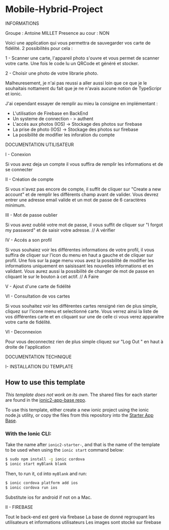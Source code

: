 # Mobile-Hybrid-Project

INFORMATIONS

Groupe : Antoine MILLET
Presence au cour : NON

Voici une application qui vous permettra de sauvegarder vos carte de fidélité. 2 possibilités pour cela :

1 - Scanner une carte, l'appareil photo s'ouvre et vous permet de scanner votre carte. Une fois le code lu un QRCode et généré et stocker.

2 - Choisir une photo de votre librarie photo. 

Malheuresement, je n'ai pas reussi a aller aussi loin que ce que je le souhaitais nottament du fait que je ne n'avais aucune notion de TypeScripr et ionic.

J'ai cependant essayer de remplir au mieu la consigne en implémentant :

- L'utilisation de Firebase en BackEnd
- Un systeme de connection - > authent
- L'accés aux photos (IOS) -> Stockage des photos sur firebase 
- La prise de photo (IOS) -> Stockage des photos sur firebase 
- La posibilité de modifier les inforation du compte 


DOCUMENTATION UTILISATEUR 

I - Conexion

Si vous avez deja un compte il vous suffira de remplir les informations et de se connecter 

II - Création de compte 

Si vous n'avez pas encore de compte, il suffit de cliquer sur "Create a new account" et de remplir les différents champ avant de valider. Vous devrez entrer une adresse email valide et un mot de passe de 6 caractères minimum.

III - Mot de passe oublier 

Si vous avez oublié votre mot de passe, il vous suffit de cliquer sur "I forgot my password" et de saisir votre adresse. // A vérifier

IV - Accés a son profil 

Si vous souhaiez voir les différentes informations de votre profil, il vous suffira de cliquer sur l'icon du menu en haut a gauche et de cliquer sur profil.
Une fois sur la page menu vous avez la possbilité de modifier les informations uniquement en saisissant les nouvelles informations et en validant.
Vous aurez aussi la possibilité de changer de mot de passe en cliquant le sur le bouton à cet actif. // A Faire

V - Ajout d'une carte de fidélité 

VI - Consultation de vos cartes 

Si vous souhaitez voir les différentes cartes rensigné rien de plus simple, cliquez sur l'icone menu et selectionné carte.
Vous verrez ainsi la liste de vos différentes carte et en cliquant sur une de celle ci vous verez apparaitre votre carte de fidélité.

VI - Deconnexion 

Pour vous deconnectez rien de plus simple cliquez sur "Log Out " en haut à droite de l'application 

DOCUMENTATION TECHNIQUE 

I- INSTALLATION DU TEMPLATE

## How to use this template

*This template does not work on its own*. The shared files for each starter are found in the [ionic2-app-base repo](https://github.com/ionic-team/ionic2-app-base).

To use this template, either create a new ionic project using the ionic node.js utility, or copy the files from this repository into the [Starter App Base](https://github.com/ionic-team/ionic2-app-base).

### With the Ionic CLI:

Take the name after `ionic2-starter-`, and that is the name of the template to be used when using the `ionic start` command below:

```bash
$ sudo npm install -g ionic cordova
$ ionic start myBlank blank
```

Then, to run it, cd into `myBlank` and run:

```bash
$ ionic cordova platform add ios
$ ionic cordova run ios
```

Substitute ios for android if not on a Mac.

II - FIREBASE

Tout le back-end est geré via firebase
La base de donné regroupant les utilisateurs et informations utilisateurs 
Les images sont stocké sur firebase 


